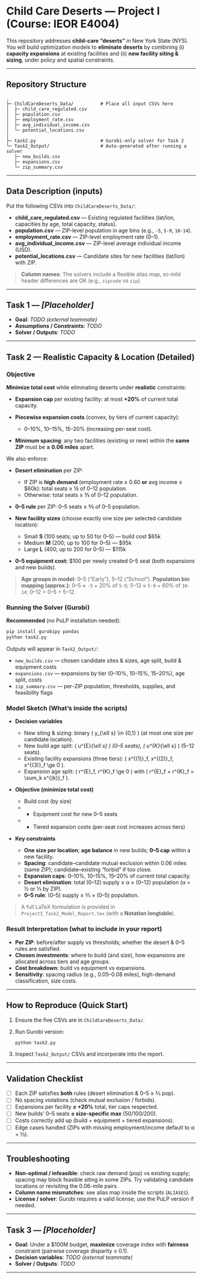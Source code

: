 # Child Care Deserts — Project I (Course: IEOR E4004)

This repository addresses **child-care “deserts”** in New York State (NYS). You will build optimization models to **eliminate deserts** by combining (i) **capacity expansions** at existing facilities and (ii) **new facility siting & sizing**, under policy and spatial constraints.

---

## Repository Structure

```
.
├─ ChildCareDeserts_Data/          # Place all input CSVs here
│  ├─ child_care_regulated.csv
│  ├─ population.csv
│  ├─ employment_rate.csv
│  ├─ avg_individual_income.csv
│  └─ potential_locations.csv
│
├─ task2.py                        # Gurobi-only solver for Task 2
└─ Task2_Output/                   # Auto-generated after running a solver
   ├─ new_builds.csv
   ├─ expansions.csv
   └─ zip_summary.csv
```

---

## Data Description (inputs)

Put the following CSVs into `ChildCareDeserts_Data/`:

* **child_care_regulated.csv** — Existing regulated facilities (lat/lon, capacities by age, total capacity, status).
* **population.csv** — ZIP-level population in age bins (e.g., `-5`, `5-9`, `10-14`).
* **employment_rate.csv** — ZIP-level employment rate (0–1).
* **avg_individual_income.csv** — ZIP-level average individual income (USD).
* **potential_locations.csv** — Candidate sites for new facilities (lat/lon) with ZIP.

> **Column names**: The solvers include a flexible alias map, so mild header differences are OK (e.g., `zipcode` vs `zip`).

---

## Task 1 — *[Placeholder]*

* **Goal**: *TODO (external teammate)*
* **Assumptions / Constraints**: *TODO*
* **Solver / Outputs**: *TODO*

---


## Task 2 — Realistic Capacity & Location (Detailed)

### Objective

**Minimize total cost** while eliminating deserts under **realistic** constraints:

* **Expansion cap** per existing facility: at most **+20%** of current total capacity.
* **Piecewise expansion costs** (convex, by tiers of current capacity):

  * 0–10%, 10–15%, 15–20% (increasing per-seat cost).
* **Minimum spacing**: any two facilities (existing or new) within the **same ZIP** must be **≥ 0.06 miles** apart.

We also enforce:

* **Desert elimination** per ZIP:

  * If ZIP is **high demand** (employment rate ≥ 0.60 **or** avg income ≤ $60k): total seats ≥ **½** of 0–12 population.
  * Otherwise: total seats ≥ **⅓** of 0–12 population.
* **0–5 rule** per ZIP: 0–5 seats ≥ **⅔** of 0–5 population.
* **New facility sizes** (choose exactly one size per selected candidate location):

  * Small **S** (100 seats; up to 50 for 0–5) — build cost $65k
  * Medium **M** (200; up to 100 for 0–5) — $95k
  * Large **L** (400; up to 200 for 0–5) — $115k
* **0–5 equipment cost:** $100 per newly created 0–5 seat (both expansions and new builds).

> **Age groups in model:** 0–5 (“Early”), 5–12 (“School”).
> **Population bin mapping (approx.):**
> 0–5 ≈ `-5` + 20% of `5-9`; 5–12 ≈ `5-9` + 60% of `10-14`; 0–12 = 0–5 + 5–12.

### Running the Solver (Gurobi)

**Recommended** (no PuLP installation needed):

```bash
pip install gurobipy pandas
python task2.py
```

Outputs will appear in `Task2_Output/`:

* `new_builds.csv` — chosen candidate sites & sizes, age split, build & equipment costs
* `expansions.csv` — expansions by tier (0–10%, 10–15%, 15–20%), age split, costs
* `zip_summary.csv` — per-ZIP population, thresholds, supplies, and feasibility flags

### Model Sketch (What’s inside the scripts)

* **Decision variables**

  * New siting & sizing: binary ( y_{\ell s} \in {0,1} ) (at most one size per candidate location).
  * New build age split: ( u^{E}*{\ell s} ) (0–5 seats), ( u^{K}*{\ell s} ) (5–12 seats).
  * Existing facility expansions (three tiers): ( x^{(1)}_f, x^{(2)}_f, x^{(3)}_f \ge 0 ).
  * Expansion age split: ( r^{E}_f, r^{K}_f \ge 0 ) with ( r^{E}_f + r^{K}_f = \sum_k x^{(k)}_f ).

* **Objective (minimize total cost)**

  * Build cost (by size)
  * * Equipment cost for new 0–5 seats
  * * Tiered expansion costs (per-seat cost increases across tiers)

* **Key constraints**

  * **One size per location**; **age balance** in new builds; **0–5 cap** within a new facility.
  * **Spacing**: candidate–candidate mutual exclusion within 0.06 miles (same ZIP); candidate–existing “forbid” if too close.
  * **Expansion caps**: 0–10%, 10–15%, 15–20% of current total capacity.
  * **Desert elimination**: total (0–12) supply ≥ α × (0–12) population (α = ½ or ⅓ by ZIP).
  * **0–5 rule**: (0–5) supply ≥ ⅔ × (0–5) population.

> A full LaTeX formulation is provided in `ProjectI_Task2_Model_Report.tex` (with a **Notation longtable**).

### Result Interpretation (what to include in your report)

* **Per ZIP**: before/after supply vs thresholds; whether the desert & 0–5 rules are satisfied.
* **Chosen investments**: where to build (and size), how expansions are allocated across tiers and age groups.
* **Cost breakdown**: build vs equipment vs expansions.
* **Sensitivity**: spacing radius (e.g., 0.05–0.08 miles), high-demand classification, size costs.

---

## How to Reproduce (Quick Start)

1. Ensure the five CSVs are in `ChildCareDeserts_Data/`.
2. Run Gurobi version:

   ```bash
   python task2.py
   ```
3. Inspect `Task2_Output/` CSVs and incorporate into the report.

---

## Validation Checklist

* [ ] Each ZIP satisfies **both** rules (desert elimination & 0–5 ≥ ⅔ pop).
* [ ] No spacing violations (check mutual exclusion / forbids).
* [ ] Expansions per facility **≤ +20%** total, tier caps respected.
* [ ] New builds’ 0–5 seats **≤ size-specific max** (50/100/200).
* [ ] Costs correctly add up (build + equipment + tiered expansions).
* [ ] Edge cases handled (ZIPs with missing employment/income default to α = ⅓).

---

## Troubleshooting

* **Non-optimal / infeasible**: check raw demand (pop) vs existing supply; spacing may block feasible siting in some ZIPs. Try validating candidate locations or revisiting the 0.06-mile pairs.
* **Column name mismatches**: see alias map inside the scripts (`ALIASES`).
* **License / solver**: Gurobi requires a valid license; use the PuLP version if needed.

---

## Task 3 — *[Placeholder]*

* **Goal**: Under a $100M budget, **maximize** coverage index with **fairness** constraint (pairwise coverage disparity ≤ 0.1).
* **Decision variables**: *TODO (external teammate)*
* **Solver / Outputs**: *TODO*

---

